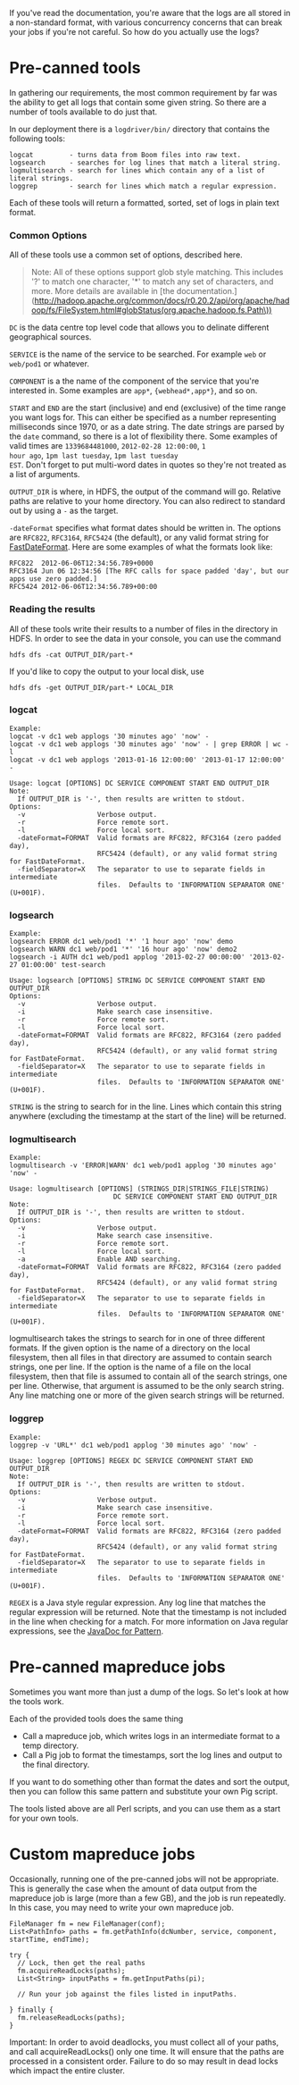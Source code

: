 If you've read the documentation, you're aware that the logs are all stored in a non-standard format, with various concurrency concerns that can break your jobs if you're not careful.  So how do you actually use the logs?

# Pre-canned tools

In gathering our requirements, the most common requirement by far was the ability to get all logs that contain some given string.  So there are a number of tools available to do just that.

In our deployment there is a <code>logdriver/bin/</code> directory that contains the following tools:

```none
logcat         - turns data from Boom files into raw text.
logsearch      - searches for log lines that match a literal string.
logmultisearch - search for lines which contain any of a list of literal strings.
loggrep        - search for lines which match a regular expression.
```

Each of these tools will return a formatted, sorted, set of logs in plain text format.

### Common Options

All of these tools use a common set of options, described here.

> Note: All of these options support glob style matching.  This includes '?' to match one character, '*' to match any set of characters, and more.  More details are available in [the documentation.](http://hadoop.apache.org/common/docs/r0.20.2/api/org/apache/hadoop/fs/FileSystem.html#globStatus(org.apache.hadoop.fs.Path\))

<code>DC</code> is the data centre top level code that allows you to delinate different geographical sources.

<code>SERVICE</code> is the name of the service to be searched. For example <code>web</code> or <code>web/pod1</code> or whatever.

<code>COMPONENT</code> is a the name of the component of the service that you're interested in.  Some examples are <code>app\*</code>, <code>{webhead\*,app\*}</code>, and so on.

<code>START</code> and <code>END</code> are the start (inclusive) and end (exclusive) of the time range you want logs for.  This can either be specified as a number representing milliseconds since 1970, or as a date string.  The date strings are parsed by the <code>date</code> command, so there is a lot of flexibility there.  Some examples of valid times are <code>1339684481000</code>, <code>2012-02-28 12:00:00</code>, <code>1 hour ago</code>, <code>1pm last tuesday</code>, <code>1pm last tuesday EST</code>.  Don't forget to put multi-word dates in quotes so they're not treated as a list of arguments.

<code>OUTPUT_DIR</code> is where, in HDFS, the output of the command will go.  Relative paths are relative to your home directory.  You can also redirect to standard out by using a <code>-</code> as the target.

<code>-dateFormat</code> specifies what format dates should be written in.  The options are <code>RFC822</code>, <code>RFC3164</code>, <code>RFC5424</code> (the default), or any valid format string for [FastDateFormat](http://commons.apache.org/lang/api-2.5/org/apache/commons/lang/time/FastDateFormat.html).  Here are some examples of what the formats look like:

```
RFC822  2012-06-06T12:34:56.789+0000
RFC3164 Jun 06 12:34:56 [The RFC calls for space padded 'day', but our apps use zero padded.]
RFC5424 2012-06-06T12:34:56.789+00:00
```

### Reading the results

All of these tools write their results to a number of files in the directory in HDFS.  In order to see the data in your console, you can use the command

```
hdfs dfs -cat OUTPUT_DIR/part-*
```

If you'd like to copy the output to your local disk, use

```
hdfs dfs -get OUTPUT_DIR/part-* LOCAL_DIR
```

### logcat 

```
Example:
logcat -v dc1 web applogs '30 minutes ago' 'now' -
logcat -v dc1 web applogs '30 minutes ago' 'now' - | grep ERROR | wc -l
logcat -v dc1 web applogs '2013-01-16 12:00:00' '2013-01-17 12:00:00' -

Usage: logcat [OPTIONS] DC SERVICE COMPONENT START END OUTPUT_DIR
Note:
  If OUTPUT_DIR is '-', then results are written to stdout.
Options:
  -v                  Verbose output.
  -r                  Force remote sort.
  -l                  Force local sort.
  -dateFormat=FORMAT  Valid formats are RFC822, RFC3164 (zero padded day),
                      RFC5424 (default), or any valid format string for FastDateFormat.
  -fieldSeparator=X   The separator to use to separate fields in intermediate
                      files.  Defaults to 'INFORMATION SEPARATOR ONE' (U+001F).
```

### logsearch

```
Example:
logsearch ERROR dc1 web/pod1 '*' '1 hour ago' 'now' demo
logsearch WARN dc1 web/pod1 '*' '16 hour ago' 'now' demo2
logsearch -i AUTH dc1 web/pod1 applog '2013-02-27 00:00:00' '2013-02-27 01:00:00' test-search

Usage: logsearch [OPTIONS] STRING DC SERVICE COMPONENT START END OUTPUT_DIR
Options:
  -v                  Verbose output.
  -i                  Make search case insensitive.
  -r                  Force remote sort.
  -l                  Force local sort.
  -dateFormat=FORMAT  Valid formats are RFC822, RFC3164 (zero padded day),
                      RFC5424 (default), or any valid format string for FastDateFormat.
  -fieldSeparator=X   The separator to use to separate fields in intermediate
                      files.  Defaults to 'INFORMATION SEPARATOR ONE' (U+001F).
```

<code>STRING</code> is the string to search for in the line.  Lines which contain this string anywhere (excluding the timestamp at the start of the line) will be returned.

### logmultisearch

```
Example:
logmultisearch -v 'ERROR|WARN' dc1 web/pod1 applog '30 minutes ago' 'now' -

Usage: logmultisearch [OPTIONS] (STRINGS_DIR|STRINGS_FILE|STRING)
                          DC SERVICE COMPONENT START END OUTPUT_DIR
Note:
  If OUTPUT_DIR is '-', then results are written to stdout.
Options:
  -v                  Verbose output.
  -i                  Make search case insensitive.
  -r                  Force remote sort.
  -l                  Force local sort.
  -a                  Enable AND searching.
  -dateFormat=FORMAT  Valid formats are RFC822, RFC3164 (zero padded day),
                      RFC5424 (default), or any valid format string for FastDateFormat.
  -fieldSeparator=X   The separator to use to separate fields in intermediate
                      files.  Defaults to 'INFORMATION SEPARATOR ONE' (U+001F).
```

logmultisearch takes the strings to search for in one of three different formats.  If the given option is the name of a directory on the local filesystem, then all files in that directory are assumed to contain search strings, one per line.  If the option is the name of a file on the local filesystem, then that file is assumed to contain all of the search strings, one per line.  Otherwise, that argument is assumed to be the only search string.  Any line matching one or more of the given search strings will be returned.

### loggrep

```
Example:
loggrep -v 'URL*' dc1 web/pod1 applog '30 minutes ago' 'now' -

Usage: loggrep [OPTIONS] REGEX DC SERVICE COMPONENT START END OUTPUT_DIR
Note:
  If OUTPUT_DIR is '-', then results are written to stdout.
Options:
  -v                  Verbose output.
  -i                  Make search case insensitive.
  -r                  Force remote sort.
  -l                  Force local sort.
  -dateFormat=FORMAT  Valid formats are RFC822, RFC3164 (zero padded day),
                      RFC5424 (default), or any valid format string for FastDateFormat.
  -fieldSeparator=X   The separator to use to separate fields in intermediate
                      files.  Defaults to 'INFORMATION SEPARATOR ONE' (U+001F).
```

<code>REGEX</code> is a Java style regular expression.  Any log line that matches the regular expression will be returned.  Note that the timestamp is not included in the line when checking for a match.  For more information on Java regular expressions, see the [JavaDoc for Pattern](http://docs.oracle.com/javase/6/docs/api/java/util/regex/Pattern.html).

# Pre-canned mapreduce jobs

Sometimes you want more than just a dump of the logs.  So let's look at how the tools work.

Each of the provided tools does the same thing

- Call a mapreduce job, which writes logs in an intermediate format to a temp directory.
- Call a Pig job to format the timestamps, sort the log lines and output to the final directory.

If you want to do something other than format the dates and sort the output, then you can follow this same pattern and substitute your own Pig script.

The tools listed above are all Perl scripts, and you can use them as a start for your own tools.

# Custom mapreduce jobs

Occasionally, running one of the pre-canned jobs will not be appropriate.  This is generally the case when the amount of data output from the mapreduce job is large (more than a few GB), and the job is run repeatedly.  In this case, you may need to write your own mapreduce job.

```
FileManager fm = new FileManager(conf);
List<PathInfo> paths = fm.getPathInfo(dcNumber, service, component, startTime, endTime);

try {
  // Lock, then get the real paths
  fm.acquireReadLocks(paths);
  List<String> inputPaths = fm.getInputPaths(pi);
 
  // Run your job against the files listed in inputPaths.

} finally {
  fm.releaseReadLocks(paths);
}
```

Important: In order to avoid deadlocks, you must collect all of your paths, and call acquireReadLocks() only one time.  It will ensure that the paths are processed in a consistent order.  Failure to do so may result in dead locks which impact the entire cluster.

